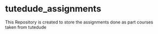 # tutedude_assignments
This Repository is created to store the assignments done as part courses taken from tutedude
